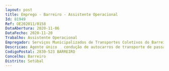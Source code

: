 ```yaml
--- 
layout: post
title: Emprego - Barreiro - Assistente Operacional
Id: 81949
Ref: OE202011/0158
DataAbertura: 2020-11-06
DataFecho: 2020-11-20
Trabalho: Assistente Operacional
Empregador: Serviços Municipalizados de Transportes Coletivos do Barreiro
Descricao: Agente único   condução de autocarros de transporte de passageiros, segundo percursos estabelecidos, tendo em atenção a comodidade e segurança das viagens.
CodigoPostal: 2830-523 BARREIRO
Concelho: Barreiro
Distrito: Setúbal
--- 
```

